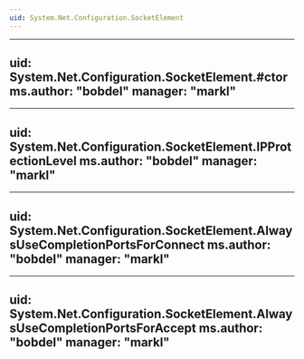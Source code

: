 ```yaml
---
uid: System.Net.Configuration.SocketElement
---
```


---
uid: System.Net.Configuration.SocketElement.#ctor
ms.author: "bobdel"
manager: "markl"
---

---
uid: System.Net.Configuration.SocketElement.IPProtectionLevel
ms.author: "bobdel"
manager: "markl"
---

---
uid: System.Net.Configuration.SocketElement.AlwaysUseCompletionPortsForConnect
ms.author: "bobdel"
manager: "markl"
---

---
uid: System.Net.Configuration.SocketElement.AlwaysUseCompletionPortsForAccept
ms.author: "bobdel"
manager: "markl"
---
